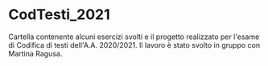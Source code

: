 # CodTesti_2021

Cartella contenente alcuni esercizi svolti e il progetto realizzato per l'esame di Codifica di testi dell'A.A. 2020/2021. Il lavoro è stato svolto in gruppo con Martina Ragusa.
